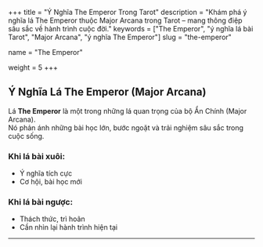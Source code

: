 +++
title = "Ý Nghĩa The Emperor Trong Tarot"
description = "Khám phá ý nghĩa lá The Emperor thuộc Major Arcana trong Tarot – mang thông điệp sâu sắc về hành trình cuộc đời."
keywords = ["The Emperor", "ý nghĩa lá bài Tarot", "Major Arcana", "ý nghĩa The Emperor"]
slug = "the-emperor"

name = "The Emperor"

weight = 5
+++

## Ý Nghĩa Lá The Emperor (Major Arcana)

Lá **The Emperor** là một trong những lá quan trọng của bộ Ẩn Chính (Major Arcana).  
Nó phản ánh những bài học lớn, bước ngoặt và trải nghiệm sâu sắc trong cuộc sống.

### Khi lá bài xuôi:
- Ý nghĩa tích cực  
- Cơ hội, bài học mới  

### Khi lá bài ngược:
- Thách thức, trì hoãn  
- Cần nhìn lại hành trình hiện tại  

---
